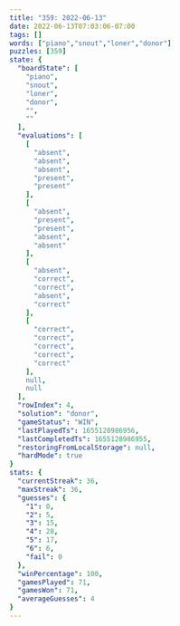 ```yaml
---
title: "359: 2022-06-13"
date: 2022-06-13T07:03:06-07:00
tags: []
words: ["piano","snout","loner","donor"]
puzzles: [359]
state: {
  "boardState": [
    "piano",
    "snout",
    "loner",
    "donor",
    "",
    ""
  ],
  "evaluations": [
    [
      "absent",
      "absent",
      "absent",
      "present",
      "present"
    ],
    [
      "absent",
      "present",
      "present",
      "absent",
      "absent"
    ],
    [
      "absent",
      "correct",
      "correct",
      "absent",
      "correct"
    ],
    [
      "correct",
      "correct",
      "correct",
      "correct",
      "correct"
    ],
    null,
    null
  ],
  "rowIndex": 4,
  "solution": "donor",
  "gameStatus": "WIN",
  "lastPlayedTs": 1655128986956,
  "lastCompletedTs": 1655128986955,
  "restoringFromLocalStorage": null,
  "hardMode": true
}
stats: {
  "currentStreak": 36,
  "maxStreak": 36,
  "guesses": {
    "1": 0,
    "2": 5,
    "3": 15,
    "4": 28,
    "5": 17,
    "6": 6,
    "fail": 0
  },
  "winPercentage": 100,
  "gamesPlayed": 71,
  "gamesWon": 71,
  "averageGuesses": 4
}
---
```


<!-- more -->
